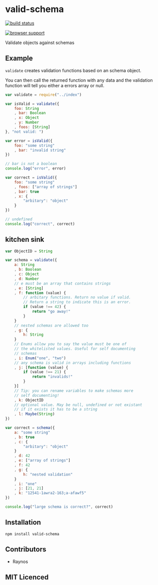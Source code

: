 # valid-schema

[![build status](https://secure.travis-ci.org/Colingo/valid-schema.png)](http://travis-ci.org/Colingo/valid-schema)

[![browser support](http://ci.testling.com/Colingo/valid-schema.png)](http://ci.testling.com/Colingo/valid-schema)

Validate objects against schemas

## Example

`validate` creates validation functions based on an schema object.

You can then call the returned function with any data and
    the validation function will tell you either a errors array
    or null.

```js
var validate = require("../index")

var isValid = validate({
    foo: String
    , bar: Boolean
    , x: Object
    , y: Number
    , foos: [String]
}, "not valid: ")

var error = isValid({
    foo: "some string"
    , bar: "invalid string"
})

// bar is not a boolean
console.log("error", error)

var correct = isValid({
    foo: "some string"
    , foos: ["array of strings"]
    , bar: true
    , x: {
        "arbitary": "object"
    }
})

// undefined
console.log("correct", correct)
```

## kitchen sink

```js
var ObjectID = String

var schema = validate({
    a: String
    , b: Boolean
    , c: Object
    , d: Number
    // e must be an array that contains strings
    , e: [String]
    , f: function (value) {
        // arbitary functions. Return no value if valid.
        // Return a string to indicate this is an error.
        if (value !== 42) {
            return "go away!"
        }
    }
    // nested schemas are allowed too
    , g: {
        h: String
    }
    // Enums allow you to say the value must be one of
    // the whitelisted values. Useful for self documenting
    // schemas
    , i: Enum("one", "two")
    // any schema is valid in arrays including functions
    , j: [function (value) {
        if (value !== 21) {
            return "invalids!"
        }
    }]
    // Tip: you can rename variables to make schemas more
    // self documenting!
    , k: ObjectID
    // optional value. May be null, undefined or not existant
    // if it exists it has to be a string
    , l: Maybe(String)
})

var correct = schema({
    a: "some string"
    , b: true
    , c: {
        "arbitary": "object"
    }
    , d: 42
    , e: ["array of strings"]
    , f: 42
    , g: {
        h: "nested validation"
    }
    , i: "one"
    , j: [21, 21]
    , k: "12541-1awra2-163;a-afawf5"
})

console.log("large schema is correct?", correct)
```

## Installation

`npm install valid-schema`

## Contributors

 - Raynos

## MIT Licenced
